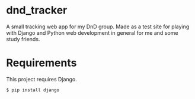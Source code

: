 # dnd_tracker

A small tracking web app for my DnD group.
Made as a test site for playing with Django and Python web development in general for me and some study friends.

# Requirements

This project requires Django.


    $ pip install django
